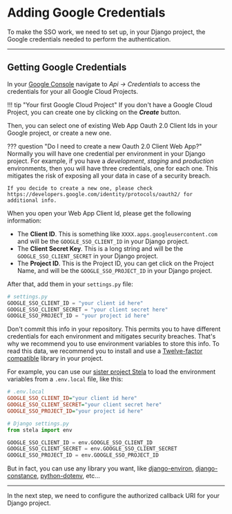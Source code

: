 # Adding Google Credentials

To make the SSO work, we need to set up, in your Django project, the Google credentials needed to perform the
authentication.

---

## Getting Google Credentials

In your [Google Console](https://console.cloud.google.com/apis/credentials) navigate to _Api -> Credentials_ to access
the credentials for your all Google Cloud Projects.

!!! tip "Your first Google Cloud Project"
    If you don't have a Google Cloud Project, you can create one by clicking on the _**Create**_ button.

Then, you can select one of existing Web App Oauth 2.0 Client Ids in your Google project, or create a new one.

??? question "Do I need to create a new Oauth 2.0 Client Web App?"
    Normally you will have one credential per environment in your Django project. For example, if you have
    a _development_, _staging_ and _production_ environments, then you will have three credentials, one for each one.
    This mitigates the risk of exposing all your data in case of a security breach.

    If you decide to create a new one, please check https://developers.google.com/identity/protocols/oauth2/ for additional info.

When you open your Web App Client Id, please get the following information:

* The **Client ID**. This is something like `XXXX.apps.googleusercontent.com` and will be the `GOOGLE_SSO_CLIENT_ID` in
  your Django project.
* The **Client Secret Key**. This is a long string and will be the `GOOGLE_SSO_CLIENT_SECRET` in your Django project.
* The **Project ID**. This is the Project ID, you can get click on the Project Name, and will be
  the `GOOGLE_SSO_PROJECT_ID` in your Django project.

After that, add them in your `settings.py` file:

```python
# settings.py
GOOGLE_SSO_CLIENT_ID = "your client id here"
GOOGLE_SSO_CLIENT_SECRET = "your client secret here"
GOOGLE_SSO_PROJECT_ID = "your project id here"
```

Don't commit this info in your repository.
This permits you to have different credentials for each environment and mitigates security breaches.
That's why we recommend you to use environment variables to store this info.
To read this data, we recommend you to install and use a [Twelve-factor compatible](https://www.12factor.net/) library
in your project.

For example, you can use our [sister project Stela](https://github.com/megalus/stela) to load the environment
variables from a `.env.local` file, like this:

```ini
# .env.local
GOOGLE_SSO_CLIENT_ID="your client id here"
GOOGLE_SSO_CLIENT_SECRET="your client secret here"
GOOGLE_SSO_PROJECT_ID="your project id here"
```

```python
# Django settings.py
from stela import env

GOOGLE_SSO_CLIENT_ID = env.GOOGLE_SSO_CLIENT_ID
GOOGLE_SSO_CLIENT_SECRET = env.GOOGLE_SSO_CLIENT_SECRET
GOOGLE_SSO_PROJECT_ID = env.GOOGLE_SSO_PROJECT_ID
```

But in fact, you can use any library you want, like
[django-environ](https://pypi.org/project/django-environ/), [django-constance](https://github.com/jazzband/django-constance),
[python-dotenv](https://pypi.org/project/python-dotenv/), etc...

---

In the next step, we need to configure the authorized callback URI for your Django project.
